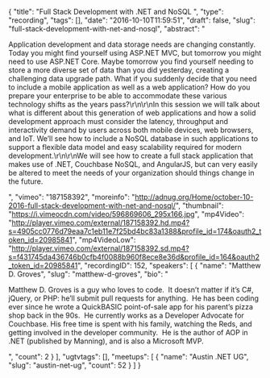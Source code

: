 {
  "title": "Full Stack Development with .NET and NoSQL ",
  "type": "recording",
  "tags": [],
  "date": "2016-10-10T11:59:51",
  "draft": false,
  "slug": "full-stack-development-with-net-and-nosql",
  "abstract": "<p>Application development and data storage needs are changing constantly. Today you might find yourself using ASP.NET MVC, but tomorrow you might need to use ASP.NET Core. Maybe tomorrow you find yourself needing to store a more diverse set of data than you did yesterday, creating a challenging data upgrade path. What if you suddenly decide that you need to include a mobile application as well as a web application? How do you prepare your enterprise to be able to accommodate these various technology shifts as the years pass?\r\n\r\nIn this session we will talk about what is different about this generation of web applications and how a solid development approach must consider the latency, throughput and interactivity demand by users across both mobile devices, web browsers, and IoT. We’ll see how to include a NoSQL database in such applications to support a flexible data model and easy scalability required for modern development.\r\n\r\nWe will see how to create a full stack application that makes use of .NET, Couchbase NoSQL, and AngularJS, but can very easily be altered to meet the needs of your organization should things change in the future.</p>",
  "vimeo": "187158392",
  "moreinfo": "http://adnug.org/Home/october-10-2016-full-stack-development-with-net-and-nosql/",
  "thumbnail": "https://i.vimeocdn.com/video/596869606_295x166.jpg",
  "mp4Video": "http://player.vimeo.com/external/187158392.hd.mp4?s=4905cc0776d79eaa7c1eb11e7f25bd4bc83a1388&profile_id=174&oauth2_token_id=20985841",
  "mp4VideoLow": "http://player.vimeo.com/external/187158392.sd.mp4?s=f431745da436746b0cfb4f0088b960f8ece8e36d&profile_id=164&oauth2_token_id=20985841",
  "recordingID": 152,
  "speakers": [
    {
      "name": "Matthew D. Groves",
      "slug": "matthew-d-groves",
      "bio": "<p>Matthew D. Groves is a guy who loves to code.  It doesn’t matter if it’s C#, jQuery, or PHP: he’ll submit pull requests for anything.  He has been coding ever since he wrote a QuickBASIC point-of-sale app for his parent’s pizza shop back in the 90s.  He currently works as a Developer Advocate for Couchbase. His free time is spent with his family, watching the Reds, and getting involved in the developer community.  He is the author of AOP in .NET (published by Manning), and is also a Microsoft MVP.</p>",
      "count": 2
    }
  ],
  "ugtvtags": [],
  "meetups": [
    {
      "name": "Austin .NET UG",
      "slug": "austin-net-ug",
      "count": 52
    }
  ]
}